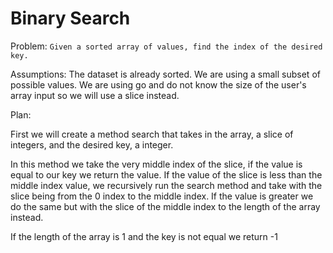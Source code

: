 # Binary Search

Problem: `Given a sorted array of values, find the index of the desired key.`

Assumptions: The dataset is already sorted. We are using a small subset of possible values. We are using go
and do not know the size of the user's array input so we will use a slice instead.

Plan:

First we will create a method search that takes in the array, a slice of integers, and the desired key, a integer.

In this method we take the very middle index of the slice, if the value is equal to our key we return the value.
If the value of the slice is less than the middle index value, we recursively run the search method and take with the slice being from the 0 index to the middle index. If the value is greater we do the same but with the slice of the middle index to the length of the array instead.

If the length of the array is 1 and the key is not equal we return -1


